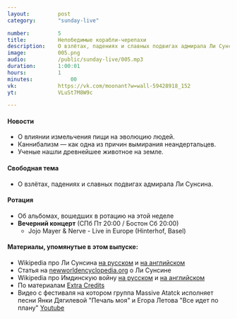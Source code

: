 ```yaml
---
layout:         post
category:       "sunday-live"

number:         5
title:          Непобедимые корабли-черепахи
description:    О взлётах, падениях и славных подвигах адмирала Ли Сунсина.
image:          005.png
audio:          /public/sunday-live/005.mp3
duration:       1:00:01
hours:          1
minutes:		    00
vk:             https://vk.com/moonant?w=wall-59428918_152
yt:             VLuSt7M8W9c

---
```


#### Новости
- О влиянии измельчения пищи на эволюцию людей.
- Каннибализм — как одна из причин вымирания неандертальцев.
- Ученые нашли древнейшее животное на земле.

#### Свободная тема
-  О взлётах, падениях и славных подвигах адмирала Ли Сунсина.

#### Ротация
- Об альбомах, вошедших в ротацию на этой неделе
- **Вечерний концерт** (СПб Пт 20:00 / Бостон Сб 20:00)
    - Jojo Mayer & Nerve - Live in Europe (Hinterhof, Basel)

#### Материалы, упомянутые в этом выпуске:
- Wikipedia про Ли Сунсина [на русском](https://ru.wikipedia.org/wiki/Ли_Сунсин) и [на английском](https://en.wikipedia.org/wiki/Yi_Sun-sin)
- Статья на [newworldencyclopedia.org](http://www.newworldencyclopedia.org/entry/Yi_Sunsin) о Ли Сунсине
- Wikipedia про Имдинскую войну [на русском](https://ru.wikipedia.org/wiki/Имдинская_война) и [на английском](https://en.wikipedia.org/wiki/Japanese_invasions_of_Korea_(1592–98))
- По материалам [Extra Credits](https://www.youtube.com/watch?v=3ieaDfD_h6s&list=PLhyKYa0YJ_5Aq7g4bil7bnGi0A8gTsawu&index=50)
- Видео с фестиваля на котором группа Massive Atatck исполняет песни Янки Дягилевой "Печаль моя" и Егора Летова "Все идет по плану" [Youtube](https://youtu.be/5P-ajBu65Ak)

